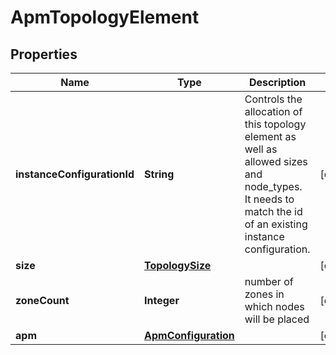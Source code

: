 # ApmTopologyElement

## Properties
Name | Type | Description | Notes
------------ | ------------- | ------------- | -------------
**instanceConfigurationId** | **String** | Controls the allocation of this topology element as well as allowed sizes and node_types. It needs to match the id of an existing instance configuration. |  [optional]
**size** | [**TopologySize**](TopologySize.md) |  |  [optional]
**zoneCount** | **Integer** | number of zones in which nodes will be placed |  [optional]
**apm** | [**ApmConfiguration**](ApmConfiguration.md) |  |  [optional]
